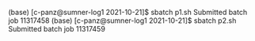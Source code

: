 (base) [c-panz@sumner-log1 2021-10-21]$ sbatch p1.sh
Submitted batch job 11317458
(base) [c-panz@sumner-log1 2021-10-21]$ sbatch p2.sh
Submitted batch job 11317459
